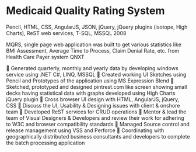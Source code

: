 Medicaid Quality Rating System
==============================

Pencil, HTML, CSS, AngularJS, JSON, jQuery, jQuery plugins (isotope, High Charts), ReST web services, T-SQL, MSSQL 2008


MQRS, single page web application was built to get various statistics like BMI Assessment, Average Time to Process, Claim Denial Rate, etc. from Health Care Payer system QNXT

	Generated quarterly, monthly and yearly data by developing windows service using .NET C#, LINQ, MSSQL
	Created working UI Sketches using Pencil and Prototypes of the application using MS Expression Blend
	Sketched, prototyped and designed pintrest.com like screen showing small decks having statistical data with graphs developed using High Charts jQuery plugin
	Cross browser UI design with HTML, AngularJS, jQuery, CSS 
	Discuss the UI, Usability & Designing issues with client & onshore team
	Developed ReST services for CRUD operations
	Mentor & lead the team of Visual Designers & Developers and review their work for adhering to W3C and browser compatibility standards
	Managed Source control and release management using VSS and Perforce
	Coordinating with geographically distributed business consultants and developers to complete the batch processing application
